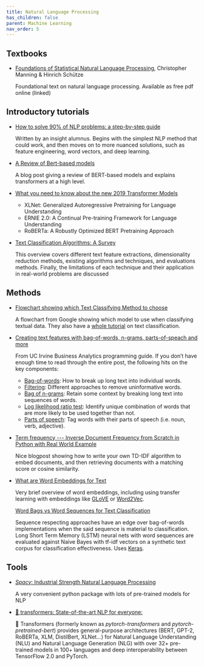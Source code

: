 ```yaml
---
title: Natural Language Processing
has_children: false
parent: Machine Learning
nav_order: 5
---
```


## Textbooks

- [Foundations of Statistical Natural Language Processing](https://www.cs.vassar.edu/~cs366/docs/Manning_Schuetze_StatisticalNLP.pdf), Christopher Manning & Hinrich Schütze

   Foundational text on natural language processing. Available as free pdf online (linked)

## Introductory tutorials

- [How to solve 90% of NLP problems: a step-by-step guide](https://blog.insightdatascience.com/how-to-solve-90-of-nlp-problems-a-step-by-step-guide-fda605278e4e)

   Written by an insight alumnus. Begins with the simplest NLP method that could work, and then moves on to more nuanced solutions, such as feature engineering, word vectors, and deep learning.

- [A Review of Bert-based models](https://towardsdatascience.com/a-review-of-bert-based-models-4ffdc0f15d58)

   A blog post giving a review of BERT-based models and explains transformers at a high level.

- [What you need to know about the new 2019 Transformer Models](https://www.topbots.com/ai-nlp-research-big-language-models/)
  - XLNet: Generalized Autoregressive Pretraining for Language Understanding
  - ERNIE 2.0: A Continual Pre-training Framework for Language Understanding
  - RoBERTa: A Robustly Optimized BERT Pretraining Approach

- [Text Classification Algorithms: A Survey](https://arxiv.org/pdf/1904.08067.pdf)

    This overview covers different text feature extractions, dimensionality reduction methods, existing algorithms and techniques, and evaluations methods. Finally, the limitations of each technique and their application in real-world problems are discussed

## Methods

- [Flowchart showing which Text Classifying Method to choose](https://developers.google.com/machine-learning/guides/text-classification/step-2-5)

   A flowchart from Google showing which model to use when classifying textual data. They also have a [whole tutorial](https://developers.google.com/machine-learning/guides/text-classification) on text classification.

- [Creating text features with bag-of-words, n-grams, parts-of-speach and more](http://uc-r.github.io/creating-text-features)

   From UC Irvine Business Analytics programming guide. If you don’t have enough time to read through the entire post, the following hits on the key components:
  - [Bag-of-words](http://uc-r.github.io/creating-text-features#bag): How to break up long text into individual words.
  - [Filtering](http://uc-r.github.io/creating-text-features#filter): Different approaches to remove uninformative words.
  - [Bag of n-grams](http://uc-r.github.io/creating-text-features#ngrams): Retain some context by breaking long text into sequences of words.
  - [Log likelihood ratio test](http://uc-r.github.io/creating-text-features#likelihood): Identify unique combination of words that are more likely to be used together than not.
  - [Parts of speech](http://uc-r.github.io/creating-text-features#pos): Tag words with their parts of speech (i.e. noun, verb, adjective).

- [Term frequency --- Inverse Document Frequency from Scratch in Python with Real World Example](https://towardsdatascience.com/tf-idf-for-document-ranking-from-scratch-in-python-on-real-world-dataset-796d339a4089)

   Nice blogpost showing how to write your own TD-IDF algorithm to embed documents, and then retrieving documents with a matching score or cosine similarity.

- [What are Word Embeddings for Text](https://machinelearningmastery.com/what-are-word-embeddings/)

   Very brief overview of word embeddings, including using transfer learning with embeddings like [GLoVE](https://nlp.stanford.edu/projects/glove/) or [Word2Vec](https://code.google.com/archive/p/word2vec/).

   [Word Bags vs Word Sequences for Text Classification](https://towardsdatascience.com/word-bags-vs-word-sequences-for-text-classification-e0222c21d2ec)

   Sequence respecting approaches have an edge over bag-of-words implementations when the said sequence is material to classification. Long Short Term Memory (LSTM) neural nets with word sequences are evaluated against Naive Bayes with tf-idf vectors on a synthetic text corpus for classification effectiveness. Uses [Keras](https://keras.io/#you-have-just-found-keras).

## Tools

- [*Spacy*: Industrial Strength Natural Language Processing](https://spacy.io/)

   A very convenient python package with lots of pre-trained models for NLP

- [🤗 transformers: State-of-the-art NLP for everyone:](https://huggingface.co/transformers/index.html)

   🤗 Transformers (formerly known as *pytorch-transformers* and *pytorch-pretrained-bert*) provides general-purpose architectures (BERT, GPT-2, RoBERTa, XLM, DistilBert, XLNet…) for Natural Language Understanding (NLU) and Natural Language Generation (NLG) with over 32+ pre-trained models in 100+ languages and deep interoperability between TensorFlow 2.0 and PyTorch.
